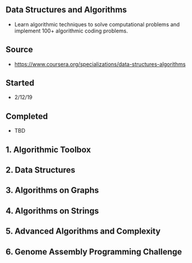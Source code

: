## Data Structures and Algorithms
- Learn algorithmic techniques to solve computational problems and implement 100+ algorithmic coding problems.

## Source
- https://www.coursera.org/specializations/data-structures-algorithms

## Started
- 2/12/19

## Completed
- TBD

## 1. Algorithmic Toolbox

## 2. Data Structures

## 3. Algorithms on Graphs

## 4. Algorithms on Strings

## 5. Advanced Algorithms and Complexity

## 6. Genome Assembly Programming Challenge

